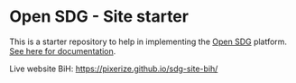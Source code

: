 # Open SDG - Site starter

This is a starter repository to help in implementing the [Open SDG](https://github.com/open-sdg/open-sdg) platform. [See here for documentation](https://open-sdg.readthedocs.io).

Live website BiH: https://pixerize.github.io/sdg-site-bih/


